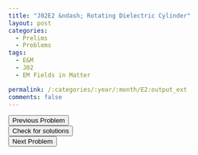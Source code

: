 ```yaml
---
title: "J02E2 &ndash; Rotating Dielectric Cylinder"
layout: post
categories:
  - Prelims
  - Problems
tags:
  - E&M
  - J02
  - EM Fields in Matter

permalink: /:categories/:year/:month/E2:output_ext
comments: false
---
```

<object data="2002J2E.pdf" type="application/pdf" width="100%" height="500"></object>

<div class='navbar'>
	<div float='left'><button onclick="window.location='E1.html'" >Previous Problem</button></div>
	<div float='center'><button onclick="window.location='https://princetonprelim.com/prelim/8/'">Check for solutions</button></div>
	<div float='right'><button onclick="window.location='E3.html'" > Next Problem</button></div>
</div>
